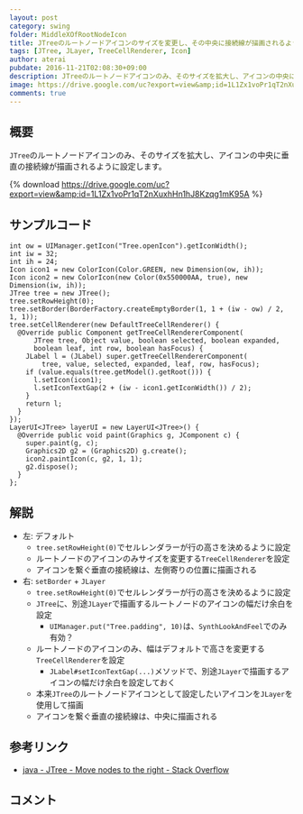 ```yaml
---
layout: post
category: swing
folder: MiddleXOfRootNodeIcon
title: JTreeのルートノードアイコンのサイズを変更し、その中央に接続線が描画されるように設定する
tags: [JTree, JLayer, TreeCellRenderer, Icon]
author: aterai
pubdate: 2016-11-21T02:08:30+09:00
description: JTreeのルートノードアイコンのみ、そのサイズを拡大し、アイコンの中央に垂直の接続線が描画されるように設定します。
image: https://drive.google.com/uc?export=view&amp;id=1L1Zx1voPr1qT2nXuxhHn1hJ8Kzqg1mK95A
comments: true
---
```

## 概要
`JTree`のルートノードアイコンのみ、そのサイズを拡大し、アイコンの中央に垂直の接続線が描画されるように設定します。

{% download https://drive.google.com/uc?export=view&amp;id=1L1Zx1voPr1qT2nXuxhHn1hJ8Kzqg1mK95A %}

## サンプルコード
<pre class="prettyprint"><code>int ow = UIManager.getIcon("Tree.openIcon").getIconWidth();
int iw = 32;
int ih = 24;
Icon icon1 = new ColorIcon(Color.GREEN, new Dimension(ow, ih));
Icon icon2 = new ColorIcon(new Color(0x550000AA, true), new Dimension(iw, ih));
JTree tree = new JTree();
tree.setRowHeight(0);
tree.setBorder(BorderFactory.createEmptyBorder(1, 1 + (iw - ow) / 2, 1, 1));
tree.setCellRenderer(new DefaultTreeCellRenderer() {
  @Override public Component getTreeCellRendererComponent(
      JTree tree, Object value, boolean selected, boolean expanded,
      boolean leaf, int row, boolean hasFocus) {
    JLabel l = (JLabel) super.getTreeCellRendererComponent(
        tree, value, selected, expanded, leaf, row, hasFocus);
    if (value.equals(tree.getModel().getRoot())) {
      l.setIcon(icon1);
      l.setIconTextGap(2 + (iw - icon1.getIconWidth()) / 2);
    }
    return l;
  }
});
LayerUI&lt;JTree&gt; layerUI = new LayerUI&lt;JTree&gt;() {
  @Override public void paint(Graphics g, JComponent c) {
    super.paint(g, c);
    Graphics2D g2 = (Graphics2D) g.create();
    icon2.paintIcon(c, g2, 1, 1);
    g2.dispose();
  }
};
</code></pre>

## 解説
- 左: デフォルト
    - `tree.setRowHeight(0)`でセルレンダラーが行の高さを決めるように設定
    - ルートノードのアイコンのみサイズを変更する`TreeCellRenderer`を設定
    - アイコンを繋ぐ垂直の接続線は、左側寄りの位置に描画される
- 右: `setBorder` + `JLayer`
    - `tree.setRowHeight(0)`でセルレンダラーが行の高さを決めるように設定
    - `JTree`に、別途`JLayer`で描画するルートノードのアイコンの幅だけ余白を設定
        - `UIManager.put("Tree.padding", 10)`は、`SynthLookAndFeel`でのみ有効？
    - ルートノードのアイコンのみ、幅はデフォルトで高さを変更する`TreeCellRenderer`を設定
        - `JLabel#setIconTextGap(...)`メソッドで、別途`JLayer`で描画するアイコンの幅だけ余白を設定しておく
    - 本来`JTree`のルートノードアイコンとして設定したいアイコンを`JLayer`を使用して描画
    - アイコンを繋ぐ垂直の接続線は、中央に描画される

<!-- dummy comment line for breaking list -->

## 参考リンク
- [java - JTree - Move nodes to the right - Stack Overflow](http://stackoverflow.com/questions/40544376/jtree-move-nodes-to-the-right)

<!-- dummy comment line for breaking list -->

## コメント
